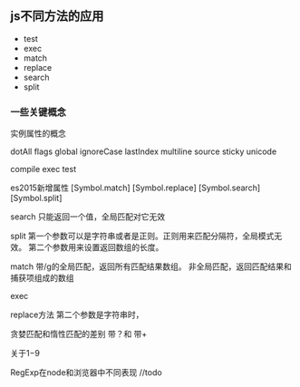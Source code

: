 ## js不同方法的应用

+ test
+ exec
+ match
+ replace
+ search
+ split

### 一些关键概念

实例属性的概念

dotAll
flags
global
ignoreCase
lastIndex
multiline
source
sticky
unicode

compile
exec
test

es2015新增属性
[Symbol.match]
[Symbol.replace]
[Symbol.search]
[Symbol.split]




search 只能返回一个值，全局匹配对它无效

split 第一个参数可以是字符串或者是正则。正则用来匹配分隔符，全局模式无效。 第二个参数用来设置返回数组的长度。

match 带/g的全局匹配，返回所有匹配结果数组。 
非全局匹配，返回匹配结果和捕获项组成的数组

exec

replace方法
第二个参数是字符串时，


贪婪匹配和惰性匹配的差别
带？和 带+

关于$1-$9

RegExp在node和浏览器中不同表现   //todo